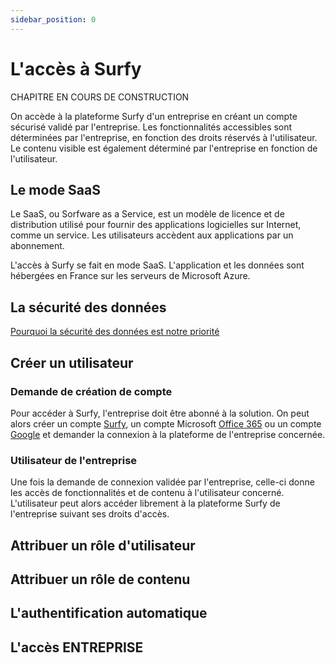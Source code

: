 ```yaml
---
sidebar_position: 0
---
```


# L'accès à Surfy

CHAPITRE EN COURS DE CONSTRUCTION

On accède à la plateforme Surfy d'un entreprise en créant un compte sécurisé validé par l'entreprise.
Les fonctionnalités accessibles sont déterminées par l'entreprise, en fonction des droits réservés à l'utilisateur.
Le contenu visible est également déterminé par l'entreprise en fonction de l'utilisateur.

## Le mode SaaS

Le SaaS, ou Sorfware as a Service, est un modèle de licence et de distribution utilisé pour fournir des applications logicielles sur Internet, comme un service. Les utilisateurs accèdent aux applications par un abonnement.

L'accès à Surfy se fait en mode SaaS. L'application et les données sont hébergées en France sur les serveurs de Microsoft Azure.

## La sécurité des données

[Pourquoi la sécurité des données est notre priorité](https://www.surfy.pro/security)


## Créer un utilisateur

### Demande de création de compte

Pour accéder à Surfy, l'entreprise doit être abonné à la solution.
On peut alors créer un compte [Surfy](/docs/access/surfy), un compte Microsoft [Office 365](/docs/access/office365) ou un compte [Google](/docs/access/google) et demander la connexion à la plateforme de l'entreprise concernée.

### Utilisateur de l'entreprise

Une fois la demande de connexion validée par l'entreprise, celle-ci donne les accès de fonctionnalités et de contenu à l'utilisateur concerné.
L'utilisateur peut alors accéder librement à la plateforme Surfy de l'entreprise suivant ses droits d'accès.

## Attribuer un rôle d'utilisateur


## Attribuer un rôle de contenu


## L'authentification automatique


## L'accès ENTREPRISE
